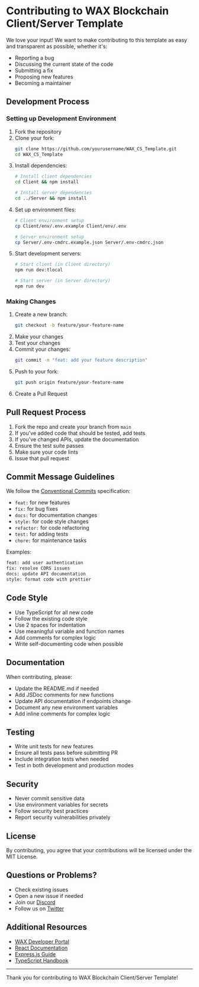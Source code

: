 # Contributing to WAX Blockchain Client/Server Template

We love your input! We want to make contributing to this template as easy and transparent as possible, whether it's:

- Reporting a bug
- Discussing the current state of the code
- Submitting a fix
- Proposing new features
- Becoming a maintainer

## Development Process

### Setting up Development Environment

1. Fork the repository
2. Clone your fork:
   ```bash
   git clone https://github.com/yourusername/WAX_CS_Template.git
   cd WAX_CS_Template
   ```
3. Install dependencies:
   ```bash
   # Install client dependencies
   cd Client && npm install

   # Install server dependencies
   cd ../Server && npm install
   ```
4. Set up environment files:
   ```bash
   # Client environment setup
   cp Client/env/.env.example Client/env/.env

   # Server environment setup
   cp Server/.env-cmdrc.example.json Server/.env-cmdrc.json
   ```
5. Start development servers:
   ```bash
   # Start client (in Client directory)
   npm run dev:tlocal

   # Start server (in Server directory)
   npm run dev
   ```

### Making Changes

1. Create a new branch:
   ```bash
   git checkout -b feature/your-feature-name
   ```
2. Make your changes
3. Test your changes
4. Commit your changes:
   ```bash
   git commit -m "feat: add your feature description"
   ```
5. Push to your fork:
   ```bash
   git push origin feature/your-feature-name
   ```
6. Create a Pull Request

## Pull Request Process

1. Fork the repo and create your branch from `main`
2. If you've added code that should be tested, add tests
3. If you've changed APIs, update the documentation
4. Ensure the test suite passes
5. Make sure your code lints
6. Issue that pull request

## Commit Message Guidelines

We follow the [Conventional Commits](https://www.conventionalcommits.org/) specification:

- `feat:` for new features
- `fix:` for bug fixes
- `docs:` for documentation changes
- `style:` for code style changes
- `refactor:` for code refactoring
- `test:` for adding tests
- `chore:` for maintenance tasks

Examples:
```bash
feat: add user authentication
fix: resolve CORS issues
docs: update API documentation
style: format code with prettier
```

## Code Style

- Use TypeScript for all new code
- Follow the existing code style
- Use 2 spaces for indentation
- Use meaningful variable and function names
- Add comments for complex logic
- Write self-documenting code when possible

## Documentation

When contributing, please:

- Update the README.md if needed
- Add JSDoc comments for new functions
- Update API documentation if endpoints change
- Document any new environment variables
- Add inline comments for complex logic

## Testing

- Write unit tests for new features
- Ensure all tests pass before submitting PR
- Include integration tests when needed
- Test in both development and production modes

## Security

- Never commit sensitive data
- Use environment variables for secrets
- Follow security best practices
- Report security vulnerabilities privately

## License

By contributing, you agree that your contributions will be licensed under the MIT License.

## Questions or Problems?

- Check existing issues
- Open a new issue if needed
- Join our [Discord](https://discord.gg/3dkrender)
- Follow us on [Twitter](https://twitter.com/3dkrender)

## Additional Resources

- [WAX Developer Portal](https://developer.wax.io/)
- [React Documentation](https://reactjs.org/docs)
- [Express.js Guide](https://expressjs.com/en/guide/routing.html)
- [TypeScript Handbook](https://www.typescriptlang.org/docs/)

---

Thank you for contributing to WAX Blockchain Client/Server Template! 
